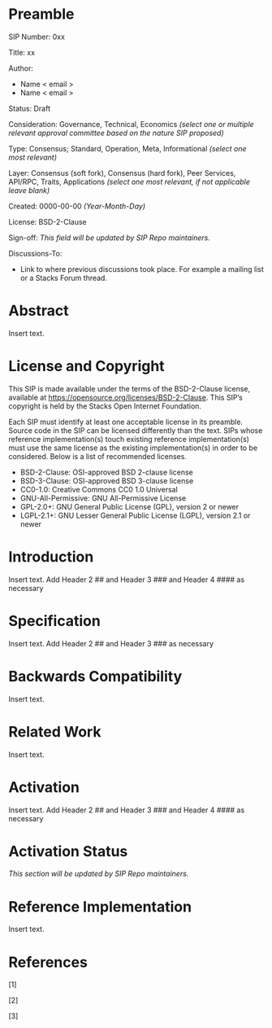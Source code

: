 # Preamble

SIP Number: 0xx

Title: xx

Author:
* Name < email >
* Name < email >

Status: Draft 

Consideration: Governance, Technical, Economics _(select one or multiple relevant approval committee based on the nature SIP proposed)_

Type: Consensus; Standard, Operation, Meta, Informational _(select one most relevant)_

Layer: Consensus (soft fork), Consensus (hard fork), Peer Services, API/RPC, Traits, Applications _(select one most relevant, if not applicable leave blank)_

Created: 0000-00-00 _(Year-Month-Day)_

License: BSD-2-Clause

Sign-off: _This field will be updated by SIP Repo maintainers._

Discussions-To:
* Link to where previous discussions took place. For example a mailing list or a Stacks Forum thread. 

# Abstract

Insert text.

# License and Copyright

This SIP is made available under the terms of the BSD-2-Clause license,
available at https://opensource.org/licenses/BSD-2-Clause.  This SIP’s copyright
is held by the Stacks Open Internet Foundation.

Each SIP must identify at least one acceptable license in its preamble. Source
code in the SIP can be licensed differently than the text. SIPs whose reference
implementation(s) touch existing reference implementation(s) must use the same
license as the existing implementation(s) in order to be considered. Below is a
list of recommended licenses.

- BSD-2-Clause: OSI-approved BSD 2-clause license
- BSD-3-Clause: OSI-approved BSD 3-clause license
- CC0-1.0: Creative Commons CC0 1.0 Universal
- GNU-All-Permissive: GNU All-Permissive License
- GPL-2.0+: GNU General Public License (GPL), version 2 or newer
- LGPL-2.1+: GNU Lesser General Public License (LGPL), version 2.1 or newer

# Introduction

Insert text.
Add Header 2 ## and Header 3 ### and Header 4 #### as necessary

# Specification

Insert text.
Add Header 2 ## and Header 3 ### as necessary

# Backwards Compatibility

Insert text.

# Related Work

Insert text.

# Activation

Insert text.
Add Header 2 ## and Header 3 ### and Header 4 #### as necessary

# Activation Status

_This section will be updated by SIP Repo maintainers._

# Reference Implementation

Insert text.

# References

[1]

[2]

[3]
